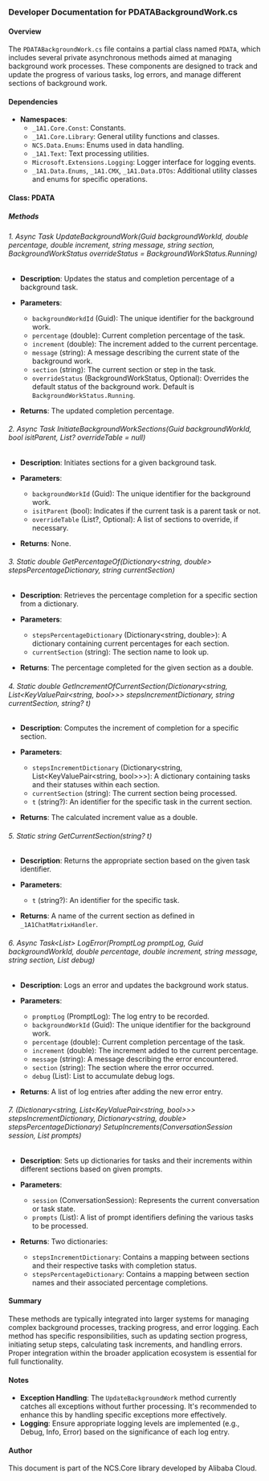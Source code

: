 <!-- Generated on 2025-07-27T02:40:04.555848 -->
### Developer Documentation for PDATABackgroundWork.cs

#### Overview

The `PDATABackgroundWork.cs` file contains a partial class named `PDATA`, which includes several private asynchronous methods aimed at managing background work processes. These components are designed to track and update the progress of various tasks, log errors, and manage different sections of background work.

#### Dependencies

- **Namespaces**:
  - `_1A1.Core.Const`: Constants.
  - `_1A1.Core.Library`: General utility functions and classes.
  - `NCS.Data.Enums`: Enums used in data handling.
  - `_1A1.Text`: Text processing utilities.
  - `Microsoft.Extensions.Logging`: Logger interface for logging events.
  - `_1A1.Data.Enums`, `_1A1.CMX`, `_1A1.Data.DTOs`: Additional utility classes and enums for specific operations.

#### Class: PDATA

##### Methods

###### 1. Async Task<double> UpdateBackgroundWork(Guid backgroundWorkId, double percentage, double increment, string message, string section, BackgroundWorkStatus overrideStatus = BackgroundWorkStatus.Running)

- **Description**: Updates the status and completion percentage of a background task.
  
- **Parameters**:
  - `backgroundWorkdId` (Guid): The unique identifier for the background work.
  - `percentage` (double): Current completion percentage of the task.
  - `increment` (double): The increment added to the current percentage.
  - `message` (string): A message describing the current state of the background work.
  - `section` (string): The current section or step in the task.
  - `overrideStatus` (BackgroundWorkStatus, Optional): Overrides the default status of the background work. Default is `BackgroundWorkStatus.Running`.
  
- **Returns**: The updated completion percentage.

###### 2. Async Task InitiateBackgroundWorkSections(Guid backgroundWorkId, bool isitParent, List<string>? overrideTable = null)

- **Description**: Initiates sections for a given background task.
  
- **Parameters**:
  - `backgroundWorkId` (Guid): The unique identifier for the background work.
  - `isitParent` (bool): Indicates if the current task is a parent task or not.
  - `overrideTable` (List<string>?, Optional): A list of sections to override, if necessary.
  
- **Returns**: None.

###### 3. Static double GetPercentageOf(Dictionary<string, double> stepsPercentageDictionary, string currentSection)

- **Description**: Retrieves the percentage completion for a specific section from a dictionary.
  
- **Parameters**:
  - `stepsPercentageDictionary` (Dictionary<string, double>): A dictionary containing current percentages for each section.
  - `currentSection` (string): The section name to look up.
  
- **Returns**: The percentage completed for the given section as a double.

###### 4. Static double GetIncrementOfCurrentSection(Dictionary<string, List<KeyValuePair<string, bool>>> stepsIncrementDictionary, string currentSection, string? t)

- **Description**: Computes the increment of completion for a specific section.
  
- **Parameters**:
  - `stepsIncrementDictionary` (Dictionary<string, List<KeyValuePair<string, bool>>>): A dictionary containing tasks and their statuses within each section.
  - `currentSection` (string): The current section being processed.
  - `t` (string?): An identifier for the specific task in the current section.
  
- **Returns**: The calculated increment value as a double.

###### 5. Static string GetCurrentSection(string? t)

- **Description**: Returns the appropriate section based on the given task identifier.
  
- **Parameters**:
  - `t` (string?): An identifier for the specific task.
  
- **Returns**: A name of the current section as defined in `_1A1ChatMatrixHandler`.

###### 6. Async Task<List<PromptLog>> LogError(PromptLog promptLog, Guid backgroundWorkId, double percentage, double increment, string message, string section, List<PromptLog> debug)

- **Description**: Logs an error and updates the background work status.
  
- **Parameters**:
  - `promptLog` (PromptLog): The log entry to be recorded.
  - `backgroundWorkId` (Guid): The unique identifier for the background work.
  - `percentage` (double): Current completion percentage of the task.
  - `increment` (double): The increment added to the current percentage.
  - `message` (string): A message describing the error encountered.
  - `section` (string): The section where the error occurred.
  - `debug` (List<PromptLog>): List to accumulate debug logs.
  
- **Returns**: A list of log entries after adding the new error entry.

###### 7. (Dictionary<string, List<KeyValuePair<string, bool>>> stepsIncrementDictionary, Dictionary<string, double> stepsPercentageDictionary) SetupIncrements(ConversationSession session, List<string> prompts)

- **Description**: Sets up dictionaries for tasks and their increments within different sections based on given prompts.
  
- **Parameters**:
  - `session` (ConversationSession): Represents the current conversation or task state.
  - `prompts` (List<string>): A list of prompt identifiers defining the various tasks to be processed.

- **Returns**: Two dictionaries:
  - `stepsIncrementDictionary`: Contains a mapping between sections and their respective tasks with completion status.
  - `stepsPercentageDictionary`: Contains a mapping between section names and their associated percentage completions.

#### Summary

These methods are typically integrated into larger systems for managing complex background processes, tracking progress, and error logging. Each method has specific responsibilities, such as updating section progress, initiating setup steps, calculating task increments, and handling errors. Proper integration within the broader application ecosystem is essential for full functionality.

#### Notes

- **Exception Handling**: The `UpdateBackgroundWork` method currently catches all exceptions without further processing. It's recommended to enhance this by handling specific exceptions more effectively.
- **Logging**: Ensure appropriate logging levels are implemented (e.g., Debug, Info, Error) based on the significance of each log entry.

#### Author

This document is part of the NCS.Core library developed by Alibaba Cloud.
